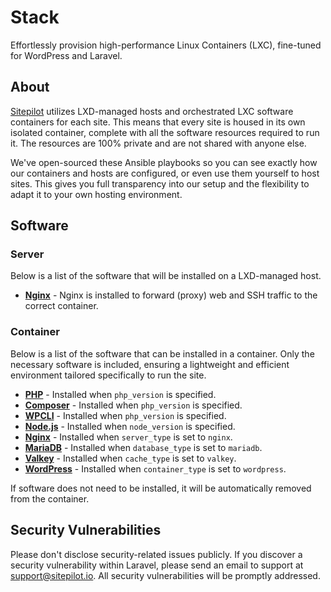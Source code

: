 # Stack

Effortlessly provision high-performance Linux Containers (LXC), fine-tuned for WordPress and Laravel.

## About

[Sitepilot](https://sitepilot.io) utilizes LXD-managed hosts and orchestrated LXC software containers for each site. 
This means that every site is housed in its own isolated container, complete with all the software resources required 
to run it. The resources are 100% private and are not shared with anyone else.

We've open-sourced these Ansible playbooks so you can see exactly how our containers and hosts are configured, or even 
use them yourself to host sites. This gives you full transparency into our setup and the flexibility to adapt it to your 
own hosting environment.

## Software

### Server

Below is a list of the software that will be installed on a LXD-managed host.

* **[Nginx](roles/server/nginx/defaults/main.yml)** - Nginx is installed to forward (proxy) web and SSH traffic to the correct container.

### Container

Below is a list of the software that can be installed in a container. Only the necessary software is included, 
ensuring a lightweight and efficient environment tailored specifically to run the site.

* **[PHP](roles/container/php/defaults/main.yml)** - Installed when `php_version` is specified.
* **[Composer](roles/container/composer/defaults/main.yml)** - Installed when `php_version` is specified.
* **[WPCLI](roles/container/wpcli/defaults/main.yml)** - Installed when `php_version` is specified.
* **[Node.js](roles/container/node/defaults/main.yml)** - Installed when `node_version` is specified.
* **[Nginx](roles/container/nginx/defaults/main.yml)** - Installed when `server_type` is set to `nginx`.
* **[MariaDB](roles/container/mariadb/defaults/main.yml)** - Installed when `database_type` is set to `mariadb`.
* **[Valkey](roles/container/valkey/defaults/main.yml)** - Installed when `cache_type` is set to `valkey`.
* **[WordPress](roles/container/wordpress/defaults/main.yml)** - Installed when `container_type` is set to `wordpress`.

If software does not need to be installed, it will be automatically removed from the container.

## Security Vulnerabilities

Please don't disclose security-related issues publicly. If you discover a security vulnerability within Laravel, 
please send an email to support at support@sitepilot.io. All security vulnerabilities will be promptly addressed.

